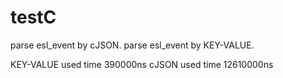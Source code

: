# testC
parse esl_event by cJSON.
parse esl_event by KEY-VALUE.

KEY-VALUE used time 390000ns
cJSON used time     12610000ns

